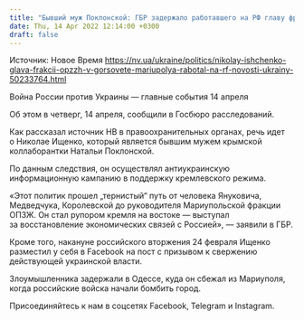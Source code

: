 ```yaml
---
title: "Бывший муж Поклонской: ГБР задержало работавшего на РФ главу фракции ОПЗЖ в горсовете Мариуполя"
date: Thu, 14 Apr 2022 12:14:00 +0300
draft: false
---
```

Источник: Новое Время https://nv.ua/ukraine/politics/nikolay-ishchenko-glava-frakcii-opzzh-v-gorsovete-mariupolya-rabotal-na-rf-novosti-ukrainy-50233764.html


Война России против Украины — главные события 14 апреля

Об этом в четверг, 14 апреля, сообщили в Госбюро расследований.

Как рассказал источник НВ в правоохранительных органах, речь идет о Николае Ищенко, который является бывшим мужем крымской коллаборантки Натальи Поклонской.

По данным следствия, он осуществлял антиукраинскую информационную кампанию в поддержку кремлевского режима.

«Этот политик прошел „тернистый“ путь от человека Януковича, Медведчука, Королевской до руководителя Мариупольской фракции ОПЗЖ. Он стал рупором кремля на востоке — выступал за восстановление экономических связей с Россией», — заявили в ГБР.

Кроме того, накануне российского вторжения 24 февраля Ищенко разместил у себя в Facebook на пост с призывом к свержению действующей украинской власти.

Злоумышленника задержали в Одессе, куда он сбежал из Мариуполя, когда российские войска начали бомбить город.

Присоединяйтесь к нам в соцсетях Facebook, Telegram и Instagram.
